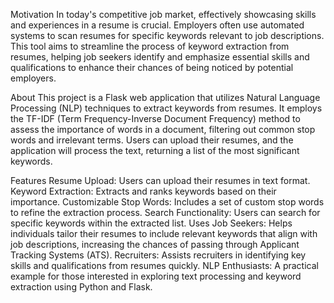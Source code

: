 Motivation
In today's competitive job market, effectively showcasing skills and experiences in a resume is crucial. Employers often use automated systems to scan resumes for specific keywords relevant to job descriptions. This tool aims to streamline the process of keyword extraction from resumes, helping job seekers identify and emphasize essential skills and qualifications to enhance their chances of being noticed by potential employers.

About
This project is a Flask web application that utilizes Natural Language Processing (NLP) techniques to extract keywords from resumes. It employs the TF-IDF (Term Frequency-Inverse Document Frequency) method to assess the importance of words in a document, filtering out common stop words and irrelevant terms. Users can upload their resumes, and the application will process the text, returning a list of the most significant keywords.

Features
Resume Upload: Users can upload their resumes in text format.
Keyword Extraction: Extracts and ranks keywords based on their importance.
Customizable Stop Words: Includes a set of custom stop words to refine the extraction process.
Search Functionality: Users can search for specific keywords within the extracted list.
Uses
Job Seekers: Helps individuals tailor their resumes to include relevant keywords that align with job descriptions, increasing the chances of passing through Applicant Tracking Systems (ATS).
Recruiters: Assists recruiters in identifying key skills and qualifications from resumes quickly.
NLP Enthusiasts: A practical example for those interested in exploring text processing and keyword extraction using Python and Flask.
